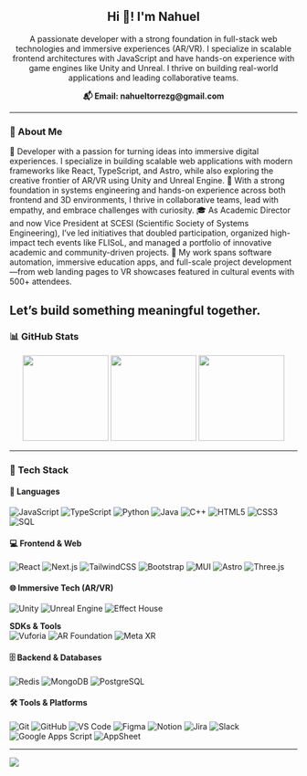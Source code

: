<h2 align="center">Hi 👋! I'm Nahuel</h2>

<p align="center">
A passionate developer with a strong foundation in full-stack web technologies and immersive experiences (AR/VR). I specialize in scalable frontend architectures with JavaScript and have hands-on experience with game engines like Unity and Unreal. I thrive on building real-world applications and leading collaborative teams.
</p>

<p align="center">
  <a href="mailto:nahueltorrezg@gmail.com" style="text-decoration: none;">
    <strong>📬 Email: nahueltorrezg@gmail.com</strong>
  </a>
</p>


---
### 💫 About Me

🚀 Developer with a passion for turning ideas into immersive digital experiences. I specialize in building scalable web applications with modern frameworks like React, TypeScript, and Astro, while also exploring the creative frontier of AR/VR using Unity and Unreal Engine.
🧠 With a strong foundation in systems engineering and hands-on experience across both frontend and 3D environments, I thrive in collaborative teams, lead with empathy, and embrace challenges with curiosity.
🎓 As Academic Director and now Vice President at SCESI (Scientific Society of Systems Engineering), I’ve led initiatives that doubled participation, organized high-impact tech events like FLISoL, and managed a portfolio of innovative academic and community-driven projects.
💼 My work spans software automation, immersive education apps, and full-scale project development—from web landing pages to VR showcases featured in cultural events with 500+ attendees.

Let’s build something meaningful together.
---

### 📊 GitHub Stats
<p align="center">
   <img src="https://github-readme-stats.vercel.app/api?username=NahuelTG&theme=nightowl&hide_border=false&include_all_commits=true&count_private=true" height="150" />
  <img src="https://nirzak-streak-stats.vercel.app/?user=NahuelTG&theme=nightowl&hide_border=false" height="150" />
  <img src="https://github-readme-stats.vercel.app/api/top-langs/?username=NahuelTG&theme=nightowl&hide_border=false&include_all_commits=true&count_private=true&layout=compact" height="150" />
</p>

---

### 🧠 Tech Stack

#### 📝 Languages
![JavaScript](https://img.shields.io/badge/JavaScript-F7DF1E?logo=javascript&logoColor=black&style=for-the-badge)
![TypeScript](https://img.shields.io/badge/TypeScript-3178C6?logo=typescript&logoColor=white&style=for-the-badge)
![Python](https://img.shields.io/badge/Python-3776AB?logo=python&logoColor=white&style=for-the-badge)
![Java](https://img.shields.io/badge/Java-007396?logo=java&logoColor=white&style=for-the-badge)
![C++](https://img.shields.io/badge/C++-00599C?logo=c%2B%2B&logoColor=white&style=for-the-badge)
![HTML5](https://img.shields.io/badge/HTML5-E34F26?logo=html5&logoColor=white&style=for-the-badge)
![CSS3](https://img.shields.io/badge/CSS3-1572B6?logo=css3&logoColor=white&style=for-the-badge)
![SQL](https://img.shields.io/badge/SQL-4479A1?logo=mysql&logoColor=white&style=for-the-badge)

#### 💻 Frontend & Web
![React](https://img.shields.io/badge/React-20232A?logo=react&logoColor=61DAFB&style=for-the-badge)
![Next.js](https://img.shields.io/badge/Next.js-000000?logo=next.js&logoColor=white&style=for-the-badge)
![TailwindCSS](https://img.shields.io/badge/Tailwind_CSS-38B2AC?logo=tailwind-css&logoColor=white&style=for-the-badge)
![Bootstrap](https://img.shields.io/badge/Bootstrap-563D7C?logo=bootstrap&logoColor=white&style=for-the-badge)
![MUI](https://img.shields.io/badge/MUI-007FFF?logo=material-ui&logoColor=white&style=for-the-badge)
![Astro](https://img.shields.io/badge/Astro-FF5D01?logo=astro&logoColor=white&style=for-the-badge)
![Three.js](https://img.shields.io/badge/Three.js-000000?logo=three.js&logoColor=white&style=for-the-badge)

#### 🌐 Immersive Tech (AR/VR)
![Unity](https://img.shields.io/badge/Unity-000000?logo=unity&logoColor=white&style=for-the-badge)
![Unreal Engine](https://img.shields.io/badge/Unreal_Engine-0E1128?logo=unreal-engine&logoColor=white&style=for-the-badge)
![Effect House](https://img.shields.io/badge/Effect_House-FFCC00?logo=mobcrush&logoColor=white&style=for-the-badge)

**SDKs & Tools**  
![Vuforia](https://img.shields.io/badge/Vuforia-00A651?logo=vuforia&logoColor=white&style=for-the-badge)
![AR Foundation](https://img.shields.io/badge/AR_Foundation-339933?logo=unity&logoColor=white&style=for-the-badge)
![Meta XR](https://img.shields.io/badge/Meta_XR-00BFFF?logo=facebook&logoColor=white&style=for-the-badge)

#### 🗄️ Backend & Databases
![Redis](https://img.shields.io/badge/Redis-DC382D?logo=redis&logoColor=white&style=for-the-badge)
![MongoDB](https://img.shields.io/badge/MongoDB-47A248?logo=mongodb&logoColor=white&style=for-the-badge)
![PostgreSQL](https://img.shields.io/badge/PostgreSQL-316192?logo=postgresql&logoColor=white&style=for-the-badge)

#### 🛠️ Tools & Platforms
![Git](https://img.shields.io/badge/Git-F05032?logo=git&logoColor=white&style=for-the-badge)
![GitHub](https://img.shields.io/badge/GitHub-181717?logo=github&logoColor=white&style=for-the-badge)
![VS Code](https://img.shields.io/badge/VS_Code-007ACC?logo=visual-studio-code&logoColor=white&style=for-the-badge)
![Figma](https://img.shields.io/badge/Figma-F24E1E?logo=figma&logoColor=white&style=for-the-badge)
![Notion](https://img.shields.io/badge/Notion-000000?logo=notion&logoColor=white&style=for-the-badge)
![Jira](https://img.shields.io/badge/Jira-0052CC?logo=jira&logoColor=white&style=for-the-badge)
![Slack](https://img.shields.io/badge/Slack-4A154B?logo=slack&logoColor=white&style=for-the-badge)
![Google Apps Script](https://img.shields.io/badge/Google_Apps_Script-4285F4?logo=googlescripts&logoColor=white&style=for-the-badge)
![AppSheet](https://img.shields.io/badge/AppSheet-2E6DE0?logo=google&logoColor=white&style=for-the-badge)

---

[![](https://visitcount.itsvg.in/api?id=NahuelTG&icon=0&color=6)](https://visitcount.itsvg.in)

